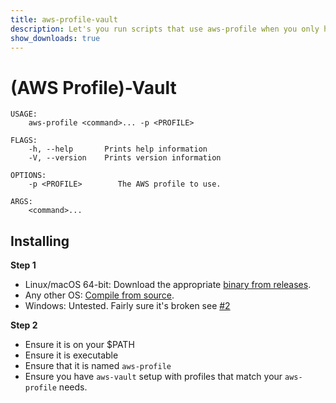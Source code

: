 ```yaml
---
title: aws-profile-vault
description: Let's you run scripts that use aws-profile when you only have aws-vault
show_downloads: true
---
```


# (AWS Profile)-Vault

```
USAGE:
    aws-profile <command>... -p <PROFILE>

FLAGS:
    -h, --help       Prints help information
    -V, --version    Prints version information

OPTIONS:
    -p <PROFILE>        The AWS profile to use.

ARGS:
    <command>...    
```

## Installing

**Step 1**

- Linux/macOS 64-bit: Download the appropriate [binary from releases](https://github.com/craigjbass/aws-profile-vault/releases).
- Any other OS: [Compile from source](https://github.com/craigjbass/aws-profile-vault#Compiling).
- Windows: Untested. Fairly sure it's broken see [#2](https://github.com/craigjbass/aws-profile-vault/issues/2)

**Step 2**

- Ensure it is on your $PATH
- Ensure it is executable
- Ensure that it is named `aws-profile`
- Ensure you have `aws-vault` setup with profiles that match your `aws-profile` needs.
